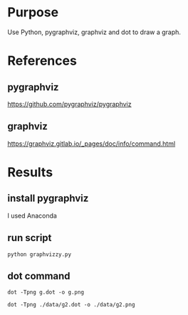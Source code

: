 # Purpose
Use Python, pygraphviz, graphviz and dot to draw a graph.

# References

## pygraphviz
https://github.com/pygraphviz/pygraphviz

## graphviz
https://graphviz.gitlab.io/_pages/doc/info/command.html

# Results

## install pygraphviz
I used Anaconda

## run script

    python graphvizzy.py

## dot command

    dot -Tpng g.dot -o g.png

    dot -Tpng ./data/g2.dot -o ./data/g2.png
